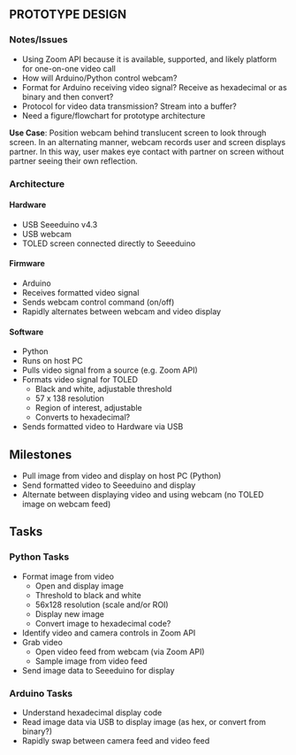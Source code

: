 ## PROTOTYPE DESIGN
### Notes/Issues
- Using Zoom API because it is available, supported, and likely platform for one-on-one video call
- How will Arduino/Python control webcam?
- Format for Arduino receiving video signal? Receive as hexadecimal or as binary and then convert?
- Protocol for video data transmission? Stream into a buffer?
- Need a figure/flowchart for prototype architecture

**Use Case**: Position webcam behind translucent screen to look through screen. In an alternating manner, webcam records user and screen displays partner. In this way, user makes eye contact with partner on screen without partner seeing their own reflection.

### Architecture
#### Hardware
- USB Seeeduino v4.3
- USB webcam
- TOLED screen connected directly to Seeeduino
#### Firmware
- Arduino
- Receives formatted video signal
- Sends webcam control command (on/off)
- Rapidly alternates between webcam and video display
#### Software
- Python
- Runs on host PC
- Pulls video signal from a source (e.g. Zoom API)
- Formats video signal for TOLED
	- Black and white, adjustable threshold
	- 57 x 138 resolution
	- Region of interest, adjustable
	- Converts to hexadecimal?
- Sends formatted video to Hardware via USB
   
## Milestones
- Pull image from video and display on host PC (Python)
- Send formatted video to Seeeduino and display
- Alternate between displaying video and using webcam (no TOLED image on webcam feed)

## Tasks

### Python Tasks
- Format image from video
	- Open and display image
	- Threshold to black and white
	- 56x128 resolution (scale and/or ROI)
	- Display new image
	- Convert image to hexadecimal code?
- Identify video and camera controls in Zoom API
- Grab video
	- Open video feed from webcam (via Zoom API)
	- Sample image from video feed
- Send image data to Seeeduino for display

### Arduino Tasks
- Understand hexadecimal display code
- Read image data via USB to display image (as hex, or convert from binary?)
- Rapidly swap between camera feed and video feed